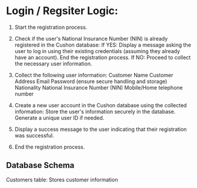 # Login / Regsiter Logic:

1. Start the registration process.

2. Check if the user's National Insurance Number (NIN) is already registered in the Cushon database:
   If YES:
   Display a message asking the user to log in using their existing credentials (assuming they already have an account).
   End the registration process.
   If NO:
   Proceed to collect the necessary user information.

3. Collect the following user information:
   Customer Name
   Customer Address
   Email
   Password (ensure secure handling and storage)
   Nationality
   National Insurance Number (NIN)
   Mobile/Home telephone number

4. Create a new user account in the Cushon database using the collected information:
   Store the user's information securely in the database.
   Generate a unique user ID if needed.

5. Display a success message to the user indicating that their registration was successful.

6. End the registration process.

## Database Schema

Customers table: Stores customer information
